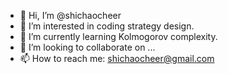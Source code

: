 - 👋 Hi, I’m @shichaocheer
- 👀 I’m interested in coding strategy design.
- 🌱 I’m currently learning Kolmogorov complexity.
- 💞️ I’m looking to collaborate on ...
- 📫 How to reach me: shichaocheer@gmail.com

<!---
shichaocheer/shichaocheer is a ✨ special ✨ repository because its `README.md` (this file) appears on your GitHub profile.
You can click the Preview link to take a look at your changes.
--->
